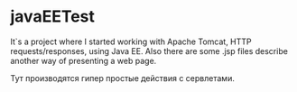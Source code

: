# javaEETest
It`s a project where I started working with Apache Tomcat, HTTP requests/responses, using Java EE. Also there are some .jsp files describe another way of presenting a web page. 


Тут производятся гипер простые действия с сервлетами.
